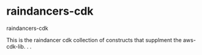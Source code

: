 # raindancers-cdk
raindancers-cdk

This is the raindancer cdk collection of constructs that supplment the aws-cdk-lib. 
.
.